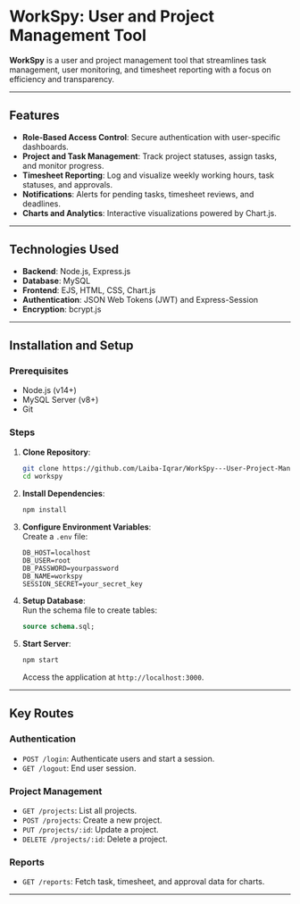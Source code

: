# WorkSpy: User and Project Management Tool  

**WorkSpy** is a user and project management tool that streamlines task management, user monitoring, and timesheet reporting with a focus on efficiency and transparency.

---

## Features  

- **Role-Based Access Control**: Secure authentication with user-specific dashboards.  
- **Project and Task Management**: Track project statuses, assign tasks, and monitor progress.  
- **Timesheet Reporting**: Log and visualize weekly working hours, task statuses, and approvals.  
- **Notifications**: Alerts for pending tasks, timesheet reviews, and deadlines.  
- **Charts and Analytics**: Interactive visualizations powered by Chart.js.  

---

## Technologies Used  

- **Backend**: Node.js, Express.js  
- **Database**: MySQL  
- **Frontend**: EJS, HTML, CSS, Chart.js  
- **Authentication**: JSON Web Tokens (JWT) and Express-Session  
- **Encryption**: bcrypt.js  

---

## Installation and Setup  

### Prerequisites  

- Node.js (v14+)  
- MySQL Server (v8+)  
- Git  

### Steps  

1. **Clone Repository**:  
   ```bash  
   git clone https://github.com/Laiba-Iqrar/WorkSpy---User-Project-Management-Tool-for-Enterprises.git 
   cd workspy  
   ```  

2. **Install Dependencies**:  
   ```bash  
   npm install  
   ```  

3. **Configure Environment Variables**:  
   Create a `.env` file:  
   ```env  
   DB_HOST=localhost  
   DB_USER=root  
   DB_PASSWORD=yourpassword  
   DB_NAME=workspy  
   SESSION_SECRET=your_secret_key  
   ```  

4. **Setup Database**:  
   Run the schema file to create tables:  
   ```sql  
   source schema.sql;  
   ```  

5. **Start Server**:  
   ```bash  
   npm start  
   ```  
   Access the application at `http://localhost:3000`.  

---


## Key Routes  

### **Authentication**  

- `POST /login`: Authenticate users and start a session.  
- `GET /logout`: End user session.  

### **Project Management**  

- `GET /projects`: List all projects.  
- `POST /projects`: Create a new project.  
- `PUT /projects/:id`: Update a project.  
- `DELETE /projects/:id`: Delete a project.  

### **Reports**  

- `GET /reports`: Fetch task, timesheet, and approval data for charts.  

---
